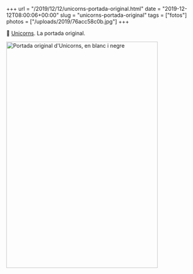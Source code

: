 +++
url = "/2019/12/12/unicorns-portada-original.html"
date = "2019-12-12T08:00:06+00:00"
slug = "unicorns-portada-original"
tags = ["fotos"]
photos = ["/uploads/2019/76acc58c0b.jpg"]
+++

📖 [Unicorns](https://carlesbellver.net/contes/unicorns). La portada original.

<img src="/uploads/2019/76acc58c0b.jpg" width="400" height="600" alt="Portada original d'Unicorns, en blanc i negre" />
